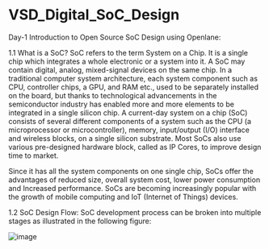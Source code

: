 # VSD_Digital_SoC_Design
Day-1 Introduction to Open Source SoC Design using Openlane:

1.1 What is a SoC?
SoC refers to the term System on a Chip. It is a single chip which integrates a whole electronic or a system into it. A SoC may contain digital, analog, mixed-signal devices on the same chip. In a traditional computer system architecture, each system component such as CPU, controller chips, a GPU, and RAM etc., used to be separately installed on the board, but thanks to technological advancements in the semiconductor industry has enabled more and more elements to be integrated in a single silicon chip.
 A current-day system on a chip (SoC) consists of several different components of a system such as the CPU (a microprocessor or microcontroller), memory, input/output (I/O) interface and wireless blocks, on a single silicon substrate. Most SoCs also use various pre-designed hardware block, called as IP Cores, to improve design time to market.

Since it has all the system components on one single chip, SoCs offer the advantages of reduced size, overall system cost, lower power consumption and Increased performance. SoCs are becoming increasingly popular with the growth of mobile computing and IoT (Internet of Things) devices.

1.2 SoC Design Flow:
SoC development process can be broken into multiple stages as illustrated in the following figure:
 
![image](https://github.com/Subhasis-Sahu/VSD_Digital_SoC_Design/assets/165357439/3e38bb6a-1ae0-4b1c-868b-fe37b18a04cd)
